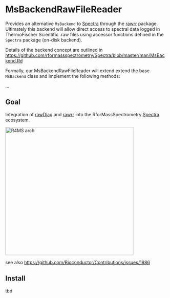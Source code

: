 # MsBackendRawFileReader

Provides an alternative `MsBackend` to [Spectra](https://bioconductor.org/packages/Spectra) through the [rawrr](https://bioconductor.org/packages/rawrr/) package. Ultimately this backend will allow direct access to spectral data logged in ThermoFischer Scientific .raw files using accessor functions defined in the `Spectra` package (on-disk backend). 

Details of the backend concept are outlined in https://github.com/rformassspectrometry/Spectra/blob/master/man/MsBackend.Rd

Formally, our MsBackendRawFileReader will extend extend the base `MsBackend` class and
implement the following methods:

...

## Goal

Integration of [rawDiag](https://github.com/fgcz/rawDiag) and [rawrr](https://bioconductor.org/packages/rawrr/) into the RforMassSpectrometry [Spectra](https://bioconductor.org/packages/Spectra) ecosystem.

<img src="https://github.com/fgcz/abrf/blob/main/MS-BioC-arch.jpg" alt="R4MS arch" width="400"/>

see also https://github.com/Bioconductor/Contributions/issues/1886


## Install
tbd
